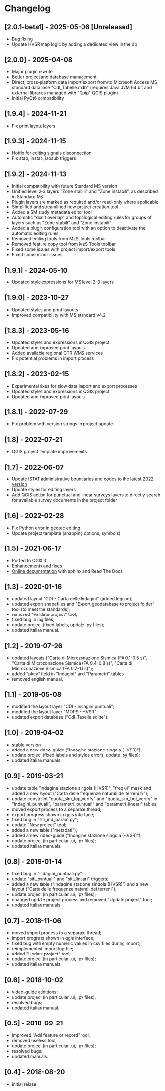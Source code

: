# Changelog

## [2.0.1-beta1] - 2025-05-06 [Unreleased]

- Bug fixing
- Update HVSR map logic by adding a dedicated view in the db

## [2.0.0] - 2025-04-08

- Major plugin rewrite
- Better project and database management
- Direct, cross-platform data import/export from/to Microsoft Access MS standard database "CdI_Tabelle.mdb" (requires Java JVM 64 bit and external libraries managed with "Qpip" QGIS plugin)
- Initial PyQt6 compatibility

## [1.9.4] - 2024-11-21

- Fix print layout layers

## [1.9.3] - 2024-11-15

- Hotfix for editing signals disconnection
- Fix stab, instab, isosub triggers

## [1.9.2] - 2024-11-13

- Initial compatibility with future Standard MS version
- Unified level 2-3 layers "Zone stabili" and "Zone instabili", as described in Standard MS
- Plugin layers are marked as required and/or read-only where applicable
- Simplified and streamlined new project creation tool
- Added a SM study metadata editor tool
- Automatic "don't overlap" and topological editing rules for groups of layers such as "Zone stabili" and "Zone instabili"
- Added a plugin configuration tool with an option to deactivate the automatic editing rules
- Removed editing tools from MzS Tools toolbar
- Removed feature copy tool from MzS Tools toolbar
- Fixed some issues with project import/export tools
- Fixed some minor issues

## [1.9.1] - 2024-05-10

- Updated style expressions for MS level 2-3 layers

## [1.9.0] - 2023-10-27

- Updated styles and print layouts
- Improved compatibility with MS standard v4.2

## [1.8.3] - 2023-05-16

- Updated styles and expressions in QGIS project
- Updated and improved print layouts
- Added available regional CTR WMS services
- Fix potential problems in import process

## [1.8.2] - 2023-02-15

- Experimental fixes for slow data import and export processes
- Updated styles and expressions in QGIS project
- Updated and improved print layouts

## [1.8.1] - 2022-07-29

- Fix problem with version strings in project update

## [1.8] - 2022-07-21

- QGIS project template improvements

## [1.7] - 2022-06-07

- Update ISTAT administrative boundaries and codes to the [latest 2022 version](https://www.istat.it/it/archivio/222527)
- Update styles for editing layers
- Add QGIS action for punctual and linear surveys layers to directly search for available survey documents in the project folder

## [1.6] - 2022-02-28

- Fix Python error in geotec editing
- Update project template (snapping options, symbols)

## [1.5] - 2021-06-17

- Ported to QGIS 3
- [Enhancements and fixes](https://github.com/CNR-IGAG/mzs-tools/milestone/1?closed=1)
- [Online documentation](https://mzs-tools.readthedocs.io) with sphinx and Read The Docs

## [1.3] - 2020-01-16

- updated layout "CDI - Carta delle Indagini" (added legend);
- updated export shapefiles and "Export geodatabase to project folder" tool (to meet the standards);
- removed "Validate project" tool;
- fixed bug in log files;
- update project (fixed labels, update .py files);
- updated italian manual.

## [1.2] - 2019-07-26

- updated layouts ("Carta di Microzonazione Sismica (FA 0.1-0.5 s)", "Carta di Microzonazione Sismica (FA 0.4-0.8 s)", "Carta di Microzonazione Sismica (FA 0.7-1.1 s)");
- added "pkey" field in "Indagini" and "Parametri" tables;
- removed english manual.

## [1.1] - 2019-05-08

- modified the layout layer "CDI - Indagini puntuali";
- modified the layout layer "MOPS - HVSR";
- updated export database ("CdI_Tabelle.sqlite").

## [1.0] - 2019-04-02

- stable version;
- added a new video-guide ("Indagine stazione singola (HVSR)");
- update project (fixed labels and styles errors, update .py files);
- updated italian manuals.

## [0.9] - 2019-03-21

- update table "Indagine stazione singola (HVSR)", "freq.ui" mask and added a new layout ("Carta delle frequenze naturali dei terreni fr");
- update constraint "quota_slm_top_verify" and "quota_slm_bot_verify" in "indagini_puntuali", "parametri_puntuali" and "parametri_lineari" tables;
- moved export process to a separate thread;
- export progress shown in qgis interface;
- fixed bug in "siti_ind_param.py";
- update "New project" tool;
- added a new table ("metadati");
- added a new video-guide ("Indagine stazione singola (HVSR)");
- update project (in particular .ui, .py files);
- updated italian manuals.

## [0.8] - 2019-01-14

- fixed bug in "indagini_puntuali.py";
- update "siti_puntuali" and "siti_lineari" triggers;
- added a new table ("Indagine stazione singola (HVSR)") and a new layout ("Carta delle frequenze naturali dei terreni");
- update project (in particular .ui, .py files);
- changed update project process and removed "Update project" tool;
- updated italian manuals.

## [0.7] - 2018-11-06

- moved import process to a separate thread;
- import progress shown in qgis interface;
- fixed bug with empty numeric values in csv files during import;
- reimplemented import log file;
- added "Update project" tool;
- update project (in particular .ui, .py files);
- updated italian manuals.

## [0.6] - 2018-10-02

- video-guide additions;
- update project (in particular .ui, .py files);
- resolved bugs;
- updated italian manual.

## [0.5] - 2018-09-21

- improved "Add feature or record" tool;
- removed useless tool;
- update project (in particular .ui, .py files);
- resolved bugs;
- updated manuals.

## [0.4] - 2018-08-20

- initial relase.
